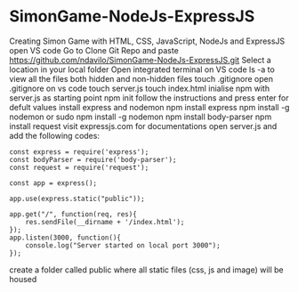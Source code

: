 # SimonGame-NodeJs-ExpressJS
Creating Simon Game with HTML, CSS, JavaScript, NodeJs and ExpressJS
open VS code
Go to Clone Git Repo and paste https://github.com/ndavilo/SimonGame-NodeJs-ExpressJS.git
Select a location in your local folder
Open integrated terminal on VS code
    ls -a
to view all the files both hidden and non-hidden files
    touch .gitignore
open .gitignore on vs code
    touch server.js
    touch index.html
inialise npm with server.js as starting point
    npm init
follow the instructions and press enter for defult values
install express and nodemon
    npm install express
    npm install -g nodemon or sudo npm install -g nodemon
    npm install body-parser
    npm install request
visit expressjs.com for documentations 
open server.js and add the following codes:

    const express = require('express');
    const bodyParser = require('body-parser');
    const request = require('request');

    const app = express();

    app.use(express.static("public"));

    app.get("/", function(req, res){
        res.sendFile(__dirname + '/index.html');
    });
    app.listen(3000, function(){
        console.log("Server started on local port 3000");
    });
 
 create a folder called public where all static files (css, js and image) will be housed
